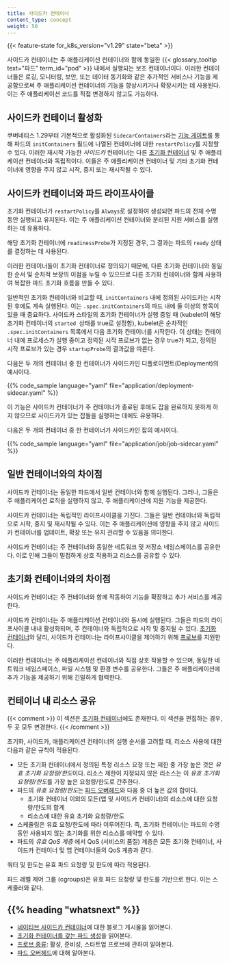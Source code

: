 ```yaml
---
title: 사이드카 컨테이너
content_type: concept
weight: 50
---
```


<!-- overview -->
{{< feature-state for_k8s_version="v1.29" state="beta" >}}

사이드카 컨테이너는 주 애플리케이션 컨테이너와 함께 동일한 {{< glossary_tooltip text="파드" term_id="pod" >}} 내에서 실행되는 보조 컨테이너이다.
이러한 컨테이너들은 로깅, 모니터링, 보안, 또는 데이터 동기화와 같은
추가적인 서비스나 기능을 제공함으로써
주 애플리케이션 컨테이너의 기능을 향상시키거나 확장시키는 데 사용된다.
이는 주 애플리케이션 코드를 직접 변경하지 않고도 가능하다.

<!-- body -->

## 사이드카 컨테이너 활성화

쿠버네티스 1.29부터 기본적으로 활성화된
`SidecarContainers`라는
[기능 게이트](/ko/docs/reference/command-line-tools-reference/feature-gates/)를 통해 파드의
`initContainers` 필드에 나열된 컨테이너에 대한 `restartPolicy`를 지정할 수 있다. 이러한 재시작 가능한 _사이드카_ 컨테이너는
다른 [초기화 컨테이너](/ko/docs/concepts/workloads/pods/init-containers/) 및 주 애플리케이션 컨테이너와 독립적이다.
이들은 주 애플리케이션 컨테이너 및
기타 초기화 컨테이너에 영향을 주지 않고 시작, 중지 또는 재시작될 수 있다.

## 사이드카 컨테이너와 파드 라이프사이클

초기화 컨테이너가 `restartPolicy`를 `Always`로 설정하여 생성되면
파드의 전체 수명 동안 실행되고 유지된다.
이는 주 애플리케이션 컨테이너와 분리된 지원 서비스를 실행하는 데 유용하다.

해당 초기화 컨테이너에 `readinessProbe`가 지정된 경우,
그 결과는 파드의 `ready` 상태를 결정하는 데 사용된다.

이러한 컨테이너들이 초기화 컨테이너로 정의되기 때문에, 다른 초기화 컨테이너와 동일한
순서 및 순차적 보장의 이점을 누릴 수 있으므로 다른 초기화 컨테이너와
함께 사용하여 복잡한 파드 초기화 흐름을 만들 수 있다.

일반적인 초기화 컨테이너와 비교할 때, `initContainers` 내에 정의된 사이드카는
시작된 후에도 계속 실행된다. 이는
`.spec.initContainers`의 파드 내에 둘 이상의 항목이 있을 때 중요하다. 사이드카 스타일의 초기화 컨테이너가 실행 중일 때 (kubelet이
해당 초기화 컨테이너의 `started `상태를 true로 설정함), kubelet은 순차적인 `.spec.initContainers` 목록에서
다음 초기화 컨테이너를 시작한다.
이 상태는 컨테이너 내에 프로세스가 실행 중이고 정의된 시작 프로브가 없는 경우 true가 되고,
정의된 시작 프로브가 있는 경우 `startupProbe`의 결과값을 따른다.

다음은 두 개의 컨테이너 중 한 컨테이너가 사이드카인 디플로이먼트(Deployment)의 예시이다.

{{% code_sample language="yaml" file="application/deployment-sidecar.yaml" %}}

이 기능은 사이드카 컨테이너가 주
컨테이너가 종료된 후에도 잡을 완료하지 못하게 하지 않으므로
사이드카가 있는 잡들을 실행하는 데에도 유용하다.

다음은 두 개의 컨테이너 중 한 컨테이너가 사이드카인 잡의 예시이다.

{{% code_sample language="yaml" file="application/job/job-sidecar.yaml" %}}

## 일반 컨테이너와의 차이점

사이드카 컨테이너는 동일한 파드에서 일반 컨테이너와 함께 실행된다.
그러나, 그들은 주 애플리케이션 로직을 실행하지 않고,
주 애플리케이션에 지원 기능을 제공한다.

사이드카 컨테이너는 독립적인 라이프사이클을 가진다. 그들은 일반 컨테이너와 독립적으로 시작, 중지 및
재시작될 수 있다. 이는 주 애플리케이션에 영향을 주지 않고 사이드카 컨테이너를 업데이트,
확장 또는 유지 관리할 수 있음을 의미한다.

사이드카 컨테이너는 주 컨테이너와 동일한 네트워크 및 저장소 네임스페이스를 공유한다.
이로 인해 그들이 밀접하게 상호 작용하고 리소스를 공유할 수 있다.

## 초기화 컨테이너와의 차이점

사이드카 컨테이너는 주 컨테이너와 함께 작동하여 기능을 확장하고
추가 서비스를 제공한다.

사이드카 컨테이너는 주 애플리케이션 컨테이너와 동시에 실행된다. 그들은 파드의 라이프사이클
내내 활성화되며,
주 컨테이너와 독립적으로 시작 및 중지될 수 있다. [초기화 컨테이너](/ko/docs/concepts/workloads/pods/init-containers/)와 달리,
사이드카 컨테이너는 라이프사이클을 제어하기 위해 [프로브](/ko/docs/concepts/workloads/pods/pod-lifecycle/#프로브-종류)를 지원한다.

이러한 컨테이너는 주 애플리케이션 컨테이너와 직접 상호 작용할 수 있으며,
동일한 네트워크 네임스페이스, 파일 시스템 및 환경 변수를 공유한다. 그들은 주 애플리케이션에
추가 기능을 제공하기 위해 긴밀하게 협력한다.

## 컨테이너 내 리소스 공유

{{< comment >}}
이 섹션은 [초기화 컨테이너](/ko/docs/concepts/workloads/pods/init-containers/)에도 존재한다.
이 섹션을 편집하는 경우, 두 곳 모두 변경한다.
{{< /comment >}}

초기화, 사이드카, 애플리케이션 컨테이너의 실행 순서를 고려할 때,
리소스 사용에 대한 다음과 같은 규칙이 적용된다.

- 모든 초기화 컨테이너에서 정의된 특정 리소스 요청 또는 제한 중 가장 높은 것은 *유효 초기화 요청량/한도*이다.
  리소스 제한이 지정되지 않은 리소스는
  이 *유효 초기화 요청량/한도*를 가장 높은 요청량/한도로 간주한다.
- 파드의 *유효 요청량/한도*는
  [파드 오버헤드](/ko/docs/concepts/scheduling-eviction/pod-overhead/)와 다음 중 더 높은 값의 합이다.
  - 초기화 컨테이너 이외의 모든(앱 및 사이드카 컨테이너)의
    리소스에 대한 요청량/한도의 합계
  - 리소스에 대한 유효 초기화 요청량/한도
- 스케줄링은 유효 요청/한도에 따라 이루어진다. 즉,
  초기화 컨테이너는 파드의 수명 동안 사용되지 않는 초기화를 위한 리소스를
  예약할 수 있다.
- 파드의 *유효 QoS 계층* 에서 QoS (서비스의 품질) 계층은 모든 초기화 컨테이너, 사이드카 컨테이너 및
  앱 컨테이너들의 QoS 계층과 같다.

쿼터 및 한도는 유효 파드 요청량 및 한도에 따라
적용된다.

파드 레벨 제어 그룹 (cgroups)은 유효 파드 요청량 및 한도를 기반으로 한다.
이는 스케줄러와 같다.

## {{% heading "whatsnext" %}}

- [네이티브 사이드카 컨테이너](/blog/2023/08/25/native-sidecar-containers/)에 대한 블로그 게시물을 읽어본다.
- [초기화 컨테이너를 갖는 파드 생성](/ko/docs/tasks/configure-pod-container/configure-pod-initialization/#초기화-컨테이너를-갖는-파드-생성)을 읽어본다.
- [프로브 종류](/ko/docs/concepts/workloads/pods/pod-lifecycle/#프로브-종류): 활성, 준비성, 스타트업 프로브에 관하여 알아본다.
- [파드 오버헤드](/ko/docs/concepts/scheduling-eviction/pod-overhead/)에 대해 알아본다.
